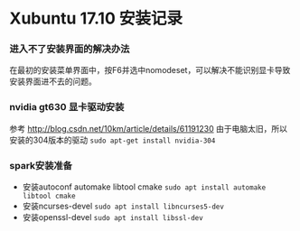 # Xubuntu 17.10 安装记录

### 进入不了安装界面的解决办法
在最初的安装菜单界面中，按F6并选中nomodeset，可以解决不能识别显卡导致安装界面进不去的问题。

### nvidia gt630 显卡驱动安装
参考 http://blog.csdn.net/10km/article/details/61191230
由于电脑太旧，所以安装的304版本的驱动
`sudo apt-get install nvidia-304`

### spark安装准备

* 安装autoconf automake libtool cmake `sudo apt install automake libtool cmake`
* 安装ncurses-devel `sudo apt install libncurses5-dev`
* 安装openssl-devel `sudo apt install libssl-dev`

